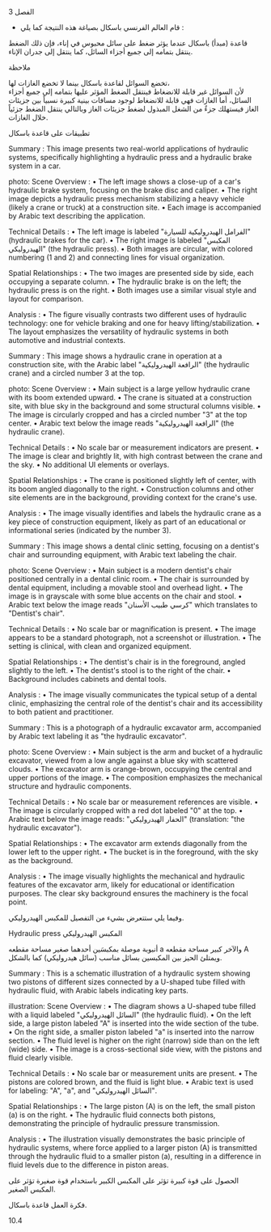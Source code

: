 3
الفصل <!-- text, from page 0 (l=0.852,t=0.033,r=0.925,b=0.074), with ID 006c3689-d36e-4198-8372-f44436d682d3 -->

* قام العالم الفرنسي باسكال بصياغة هذه النتيجة كما يلي : <!-- text, from page 0 (l=0.462,t=0.087,r=0.931,b=0.113), with ID c718022b-ac87-4651-8560-d961ee092872 -->

قاعدة (مبدأ) باسكال
عندما يؤثر ضغط على سائل محبوس في إناء، فإن ذلك الضغط ينتقل بتمامه إلى جميع أجزاء السائل، كما ينتقل إلى جدران الإناء. <!-- text, from page 0 (l=0.071,t=0.118,r=0.928,b=0.194), with ID 6346f265-4614-46b0-9538-c164b05f69c7 -->

ملاحظة

تخضع السوائل لقاعدة باسكال بينما لا تخضع الغازات لها،  
لأن السوائل غير قابلة للانضغاط فينتقل الضغط المؤثر عليها بتمامه إلى جميع أجزاء السائل، أما الغازات فهي قابلة للانضغاط لوجود مسافات بينية كبيرة نسبياً بين جزيئات الغاز فيستهلك جزءٌ من الشغل المبذول لضغط جزيئات الغاز وبالتالي ينتقل الضغط جزئياً خلال الغازات. <!-- text, from page 0 (l=0.071,t=0.208,r=0.940,b=0.345), with ID 1596de27-75f5-4ff1-907a-34a1f701d154 -->

تطبيقات على قاعدة باسكال <!-- text, from page 0 (l=0.616,t=0.360,r=0.930,b=0.400), with ID 4ea8e98f-de15-4b15-8d94-edd951749b77 -->

Summary : This image presents two real-world applications of hydraulic systems, specifically highlighting a hydraulic press and a hydraulic brake system in a car.

photo:
Scene Overview :
  • The left image shows a close-up of a car's hydraulic brake system, focusing on the brake disc and caliper.
  • The right image depicts a hydraulic press mechanism stabilizing a heavy vehicle (likely a crane or truck) at a construction site.
  • Each image is accompanied by Arabic text describing the application.

Technical Details :
  • The left image is labeled "الفرامل الهيدروليكية للسيارة" (hydraulic brakes for the car).
  • The right image is labeled "المكبس الهيدروليكي" (the hydraulic press).
  • Both images are circular, with colored numbering (1 and 2) and connecting lines for visual organization.

Spatial Relationships :
  • The two images are presented side by side, each occupying a separate column.
  • The hydraulic brake is on the left; the hydraulic press is on the right.
  • Both images use a similar visual style and layout for comparison.

Analysis :
  • The figure visually contrasts two different uses of hydraulic technology: one for vehicle braking and one for heavy lifting/stabilization.
  • The layout emphasizes the versatility of hydraulic systems in both automotive and industrial contexts. <!-- figure, from page 0 (l=0.579,t=0.406,r=0.921,b=0.585), with ID 0124af50-8190-47ce-8f92-ee7fad2b5644 -->

Summary : This image shows a hydraulic crane in operation at a construction site, with the Arabic label "الرافعة الهيدروليكية" (the hydraulic crane) and a circled number 3 at the top.

photo:
Scene Overview :
  • Main subject is a large yellow hydraulic crane with its boom extended upward.
  • The crane is situated at a construction site, with blue sky in the background and some structural columns visible.
  • The image is circularly cropped and has a circled number "3" at the top center.
  • Arabic text below the image reads "الرافعة الهيدروليكية" (the hydraulic crane).

Technical Details :
  • No scale bar or measurement indicators are present.
  • The image is clear and brightly lit, with high contrast between the crane and the sky.
  • No additional UI elements or overlays.

Spatial Relationships :
  • The crane is positioned slightly left of center, with its boom angled diagonally to the right.
  • Construction columns and other site elements are in the background, providing context for the crane's use.

Analysis :
  • The image visually identifies and labels the hydraulic crane as a key piece of construction equipment, likely as part of an educational or informational series (indicated by the number 3). <!-- figure, from page 0 (l=0.410,t=0.409,r=0.588,b=0.579), with ID 4fef4437-b9a2-4859-a5e1-03a83e6905de -->

Summary : This image shows a dental clinic setting, focusing on a dentist's chair and surrounding equipment, with Arabic text labeling the chair.

photo:
Scene Overview :
  • Main subject is a modern dentist's chair positioned centrally in a dental clinic room.
  • The chair is surrounded by dental equipment, including a movable stool and overhead light.
  • The image is in grayscale with some blue accents on the chair and stool.
  • Arabic text below the image reads "كرسي طبيب الأسنان" which translates to "Dentist's chair".

Technical Details :
  • No scale bar or magnification is present.
  • The image appears to be a standard photograph, not a screenshot or illustration.
  • The setting is clinical, with clean and organized equipment.

Spatial Relationships :
  • The dentist's chair is in the foreground, angled slightly to the left.
  • The dentist's stool is to the right of the chair.
  • Background includes cabinets and dental tools.

Analysis :
  • The image visually communicates the typical setup of a dental clinic, emphasizing the central role of the dentist's chair and its accessibility to both patient and practitioner. <!-- figure, from page 0 (l=0.247,t=0.406,r=0.414,b=0.584), with ID bb8807ad-2708-480c-851e-7c85bfbc8e07 -->

Summary : This is a photograph of a hydraulic excavator arm, accompanied by Arabic text labeling it as "the hydraulic excavator".

photo:
Scene Overview :
  • Main subject is the arm and bucket of a hydraulic excavator, viewed from a low angle against a blue sky with scattered clouds.
  • The excavator arm is orange-brown, occupying the central and upper portions of the image.
  • The composition emphasizes the mechanical structure and hydraulic components.

Technical Details :
  • No scale bar or measurement references are visible.
  • The image is circularly cropped with a red dot labeled "0" at the top.
  • Arabic text below the image reads: "الحفار الهيدروليكي" (translation: "the hydraulic excavator").

Spatial Relationships :
  • The excavator arm extends diagonally from the lower left to the upper right.
  • The bucket is in the foreground, with the sky as the background.

Analysis :
  • The image visually highlights the mechanical and hydraulic features of the excavator arm, likely for educational or identification purposes. The clear sky background ensures the machinery is the focal point. <!-- figure, from page 0 (l=0.071,t=0.408,r=0.253,b=0.581), with ID e39e67dd-772d-4824-9cb7-e55c9d9d36e1 -->

وفيما يلي ستتعرض بشيء من التفصيل للمكبس الهيدروليكي. <!-- text, from page 0 (l=0.438,t=0.595,r=0.931,b=0.625), with ID 19113407-e877-4f0b-b500-8f3e9267dff5 -->

Hydraulic press المكبس الهيدروليكي <!-- text, from page 0 (l=0.513,t=0.635,r=0.931,b=0.670), with ID a743bb5e-7ea9-425d-b90e-7576ec63c8d1 -->

أنبوبة موصلة بمكبسَين أحدهما صغير مساحة مقطعه a والآخر كبير مساحة مقطعه A ويمتلئ الحيز بين المكبسين بسائل مناسب (سائل هيدروليكي) كما بالشكل. <!-- text, from page 0 (l=0.405,t=0.676,r=0.949,b=0.781), with ID b2c699ce-2a7a-4e56-822a-d2432d510ca5 -->

Summary : This is a schematic illustration of a hydraulic system showing two pistons of different sizes connected by a U-shaped tube filled with hydraulic fluid, with Arabic labels indicating key parts.

illustration:
Scene Overview :
  • The diagram shows a U-shaped tube filled with a liquid labeled "السائل الهيدروليكي" (the hydraulic fluid).
  • On the left side, a large piston labeled "A" is inserted into the wide section of the tube.
  • On the right side, a smaller piston labeled "a" is inserted into the narrow section.
  • The fluid level is higher on the right (narrow) side than on the left (wide) side.
  • The image is a cross-sectional side view, with the pistons and fluid clearly visible.

Technical Details :
  • No scale bar or measurement units are present.
  • The pistons are colored brown, and the fluid is light blue.
  • Arabic text is used for labeling: "A", "a", and "السائل الهيدروليكي".

Spatial Relationships :
  • The large piston (A) is on the left, the small piston (a) is on the right.
  • The hydraulic fluid connects both pistons, demonstrating the principle of hydraulic pressure transmission.

Analysis :
  • The illustration visually demonstrates the basic principle of hydraulic systems, where force applied to a larger piston (A) is transmitted through the hydraulic fluid to a smaller piston (a), resulting in a difference in fluid levels due to the difference in piston areas. <!-- figure, from page 0 (l=0.075,t=0.659,r=0.344,b=0.773), with ID 106358ce-74a7-494d-a1e8-0030b6b7c8dc -->

الحصول على قوة كبيرة تؤثر على المكبس الكبير باستخدام قوة صغيرة تؤثر على المكبس الصغير. <!-- text, from page 0 (l=0.135,t=0.785,r=0.952,b=0.842), with ID ee29fb73-a41d-4f5d-9ce7-75b8a2da8f5d -->

فكرة العمل
قاعدة باسكال. <!-- text, from page 0 (l=0.752,t=0.854,r=0.947,b=0.896), with ID e30f9335-d1a3-41f7-a0d1-16cdeac66791 -->

$10.4$ <!-- marginalia, from page 0 (l=0.869,t=0.921,r=0.923,b=0.950), with ID df760b38-0be6-47d7-b29f-5c89028c15e5 -->